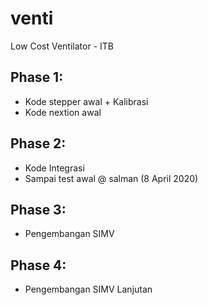 # venti
Low Cost Ventilator - ITB

## Phase 1:
- Kode stepper awal + Kalibrasi
- Kode nextion awal

## Phase 2:
- Kode Integrasi
- Sampai test awal @ salman (8 April 2020)

## Phase 3:
- Pengembangan SIMV

## Phase 4:
- Pengembangan SIMV Lanjutan
